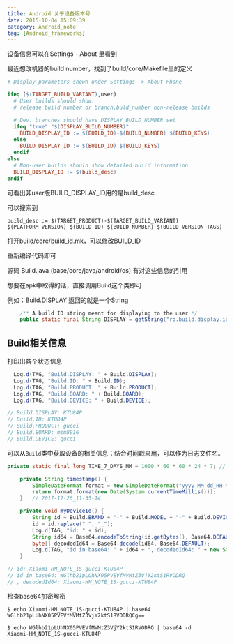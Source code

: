 ```yaml
---
title: Android 关于设备版本号
date: 2015-10-04 15:09:39
category: Android_note
tag: [Android_frameworks]
---
```


设备信息可以在Settings - About 里看到

最近想改机器的build number，找到了build/core/Makefile里的定义
```mk
# Display parameters shown under Settings -> About Phone

ifeq ($(TARGET_BUILD_VARIANT),user)
  # User builds should show:
  # release build number or branch.buld_number non-release builds

  # Dev. branches should have DISPLAY_BUILD_NUMBER set
  ifeq "true" "$(DISPLAY_BUILD_NUMBER)"
    BUILD_DISPLAY_ID := $(BUILD_ID)-$(BUILD_NUMBER) $(BUILD_KEYS)
  else
    BUILD_DISPLAY_ID := $(BUILD_ID) $(BUILD_KEYS)
  endif
else
  # Non-user builds should show detailed build information
  BUILD_DISPLAY_ID := $(build_desc)
endif
```

可看出非user版BUILD_DISPLAY_ID用的是build_desc

可以搜索到

`build_desc := $(TARGET_PRODUCT)-$(TARGET_BUILD_VARIANT) $(PLATFORM_VERSION) $(BUILD_ID) $(BUILD_NUMBER) $(BUILD_VERSION_TAGS)`

打开build/core/build_id.mk，可以修改BUILD_ID

重新编译代码即可

源码 Build.java (base/core/java/android/os)	有对这些信息的引用

想要在apk中取得的话，直接调用Build这个类即可

例如：Build.DISPLAY  返回的就是一个String

```java
    /** A build ID string meant for displaying to the user */
    public static final String DISPLAY = getString("ro.build.display.id");
```

## Build相关信息

打印出各个状态信息
```java
  Log.d(TAG, "Build.DISPLAY: " + Build.DISPLAY);
  Log.d(TAG, "Build.ID: " + Build.ID);
  Log.d(TAG, "Build.PRODUCT: " + Build.PRODUCT);
  Log.d(TAG, "Build.BOARD: " + Build.BOARD);
  Log.d(TAG, "Build.DEVICE: " + Build.DEVICE);

// Build.DISPLAY: KTU84P
// Build.ID: KTU84P
// Build.PRODUCT: gucci
// Build.BOARD: msm8916
// Build.DEVICE: gucci

```

可以从`Build`类中获取设备的相关信息；结合时间戳来用，可以作为日志文件名。
```java
private static final long TIME_7_DAYS_MM = 1000 * 60 * 60 * 24 * 7; // 7 days in millisecond

    private String timestamp() {
        SimpleDateFormat format = new SimpleDateFormat("yyyy-MM-dd_HH-MM-SS", Locale.CHINA);
        return format.format(new Date(System.currentTimeMillis()));
    }	// 2017-12-26_11-35-14

    private void myDeviceId() {
        String id = Build.BRAND + "-" + Build.MODEL + "-" + Build.DEVICE + "-" + Build.ID;
        id = id.replace(" ", "_");
        Log.d(TAG, "id: " + id);
        String id64 = Base64.encodeToString(id.getBytes(), Base64.DEFAULT);
        byte[] decodedId64 = Base64.decode(id64, Base64.DEFAULT);
        Log.d(TAG, "id in base64: " + id64 + ", decodedId64: " + new String(decodedId64));
    }

// id: Xiaomi-HM_NOTE_1S-gucci-KTU84P
// id in base64: WGlhb21pLUhNX05PVEVfMVMtZ3VjY2ktS1RVODRQ
// , decodedId64: Xiaomi-HM_NOTE_1S-gucci-KTU84P
```

检查base64加密解密
```
$ echo Xiaomi-HM_NOTE_1S-gucci-KTU84P | base64
WGlhb21pLUhNX05PVEVfMVMtZ3VjY2ktS1RVODRQCg==

$ echo WGlhb21pLUhNX05PVEVfMVMtZ3VjY2ktS1RVODRQ | base64 -d
Xiaomi-HM_NOTE_1S-gucci-KTU84P
```
